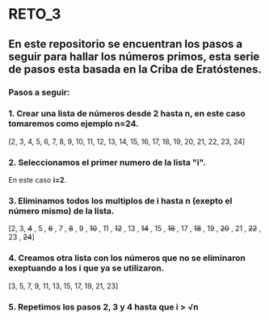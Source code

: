 # RETO_3
## En este repositorio se encuentran los pasos a seguir para hallar los números primos, esta serie de pasos esta basada en la Criba de Eratóstenes.
### Pasos a seguir:
### 1. Crear una lista de números desde 2 hasta n, en este caso tomaremos como ejemplo **n=24**.

[2, 3, 4, 5, 6, 7, 8, 9, 10, 11, 12, 13, 14, 15, 16, 17, 18, 19, 20, 21, 22, 23, 24]

### 2. Seleccionamos el primer numero de la lista **"i"**.
En este caso **i=2**.

### 3. Eliminamos todos los multiplos de **i** hasta n (exepto el número mismo) de la lista.

 [2, 3, ~~4~~ , 5 , ~~6~~ , 7 , ~~8~~ , 9 , ~~10~~ , 11 , ~~12~~ , 13 , ~~14~~ , 15 , ~~16~~ , 17 , ~~18~~ , 19 , ~~20~~ , 21 , ~~22~~ , 23 , ~~24~~]

 ### 4. Creamos otra lista con los números que no se eliminaron exeptuando a los **i** que ya se utilizaron. 

 [3, 5, 7, 9, 11, 13, 15, 17, 19, 21, 23]
 
### 5. Repetimos los pasos **2**, **3** y **4** hasta que **i > √n**
